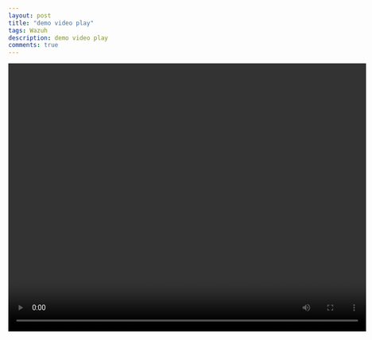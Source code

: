 ```yaml
---
layout: post
title: "demo video play"
tags: Wazuh
description: demo video play
comments: true
---
```

<script src="https://cdn.jsdelivr.net/npm/hls.js@latest"></script>
<!-- Or if you want a more recent canary version -->
<!-- <script src="https://cdn.jsdelivr.net/npm/hls.js@canary"></script> -->
<video id="video" width=720; height=540;> </video>
<script>
  var video = document.getElementById('video');
  if(Hls.isSupported()) {
    var hls = new Hls();
    hls.loadSource('https://video-dev.github.io/streams/x36xhzz/x36xhzz.m3u8');
    hls.attachMedia(video);
    hls.on(Hls.Events.MANIFEST_PARSED,function() {
      video.play();
  });
 }
 // hls.js is not supported on platforms that do not have Media Source Extensions (MSE) enabled.
 // When the browser has built-in HLS support (check using `canPlayType`), we can provide an HLS manifest (i.e. .m3u8 URL) directly to the video element throught the `src` property.
 // This is using the built-in support of the plain video element, without using hls.js.
 // Note: it would be more normal to wait on the 'canplay' event below however on Safari (where you are most likely to find built-in HLS support) the video.src URL must be on the user-driven
 // white-list before a 'canplay' event will be emitted; the last video event that can be reliably listened-for when the URL is not on the white-list is 'loadedmetadata'.
  else if (video.canPlayType('application/vnd.apple.mpegurl')) {
    video.src = 'https://video-dev.github.io/streams/x36xhzz/x36xhzz.m3u8';
    video.addEventListener('loadedmetadata',function() {
      video.play();
    });
  }
</script>

